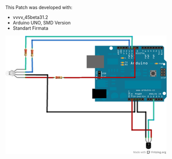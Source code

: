 This Patch was developed with:
- vvvv_45beta31.2
- Arduino UNO, SMD Version
- Standart Firmata

![imagename](div/TemperatureSensor.png)
